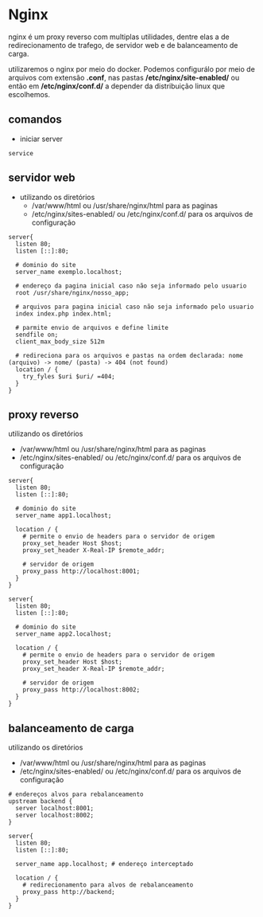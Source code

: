 # Nginx

nginx é um proxy reverso com multiplas utilidades, dentre elas a de redirecionamento de trafego, de servidor web e de balanceamento de carga.

utilizaremos o nginx por meio do docker. Podemos configurálo por meio de arquivos com extensão <b>.conf</b>, nas pastas <b>/etc/nginx/site-enabled/</b> ou então em <b>/etc/nginx/conf.d/</b> a depender da distribuição linux que escolhemos.

## comandos
- iniciar server
```console
service
```

## servidor web
- utilizando os diretórios
  - /var/www/html ou /usr/share/nginx/html para as paginas
  - /etc/nginx/sites-enabled/ ou /etc/nginx/conf.d/ para os arquivos de configuração
```console
server{
  listen 80;
  listen [::]:80;

  # dominio do site
  server_name exemplo.localhost;

  # endereço da pagina inicial caso não seja informado pelo usuario
  root /usr/share/nginx/nosso_app;

  # arquivos para pagina inicial caso não seja informado pelo usuario
  index index.php index.html;

  # parmite envio de arquivos e define limite
  sendfile on;
  client_max_body_size 512m

  # redireciona para os arquivos e pastas na ordem declarada: nome (arquivo) -> nome/ (pasta) -> 404 (not found)
  location / {
    try_fyles $uri $uri/ =404;
  }
}
```

## proxy reverso
 utilizando os diretórios
  - /var/www/html ou /usr/share/nginx/html para as paginas
  - /etc/nginx/sites-enabled/ ou /etc/nginx/conf.d/ para os arquivos de configuração
```console
server{
  listen 80;
  listen [::]:80;

  # dominio do site
  server_name app1.localhost;

  location / {
    # permite o envio de headers para o servidor de origem
    proxy_set_header Host $host;
    proxy_set_header X-Real-IP $remote_addr;

    # servidor de origem
    proxy_pass http://localhost:8001;
  }
}

server{
  listen 80;
  listen [::]:80;

  # dominio do site
  server_name app2.localhost;

  location / {
    # permite o envio de headers para o servidor de origem
    proxy_set_header Host $host;
    proxy_set_header X-Real-IP $remote_addr;
    
    # servidor de origem
    proxy_pass http://localhost:8002;
  }
}
```

## balanceamento de carga
 utilizando os diretórios
  - /var/www/html ou /usr/share/nginx/html para as paginas
  - /etc/nginx/sites-enabled/ ou /etc/nginx/conf.d/ para os arquivos de configuração
```console
# endereços alvos para rebalanceamento
upstream backend {
  server localhost:8001;
  server localhost:8002;
}

server{
  listen 80;
  listen [::]:80;

  server_name app.localhost; # endereço interceptado

  location / {
    # redirecionamento para alvos de rebalanceamento
    proxy_pass http://backend;
  }
}
```